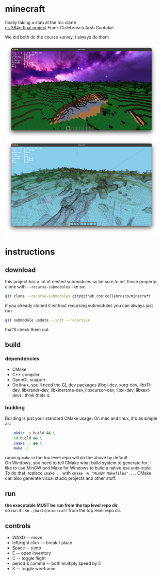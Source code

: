 # minecraft
finally taking a stab at the mc clone   
[cs 384g final project](https://www.cs.utexas.edu/~graphics/s25/cs354h/final/overview/)
Frank Collebrusco
Arsh Guntakal

We did both do the course survey. I always do them

![sc](ARTIFACTS/sc.png)
![scwf](ARTIFACTS/scwf.png)

# instructions 
## download
this project has a lot of nested submodules so be sure to init those properly.  
clone with `--recurse-submodules` like so:    
```bash
git clone --recurse-submodules git@github.com:collebrusco/minecraft
```
if you already cloned it without recursing submodules you can always just run
```bash
git submodule update --init --recursive
```
that'll check them out.
   
## build
### dependencies
- CMake
- C++ compiler
- OpenGL support
- On linux, you'll need the GL dev packages (libgl-dev, xorg-dev, libx11-dev, libxrandr-dev, libxinerama-dev, libxcursor-dev, libxi-dev, libxext-dev) i think thats it. 

### building
Building is just your standard CMake usage. On mac and linux, it's as simple as:
```bash
	mkdir -p build && \
	cd build && \
	cmake .. && \
	make -j
```
running `make` in the top level repo will do the above by default.    
On Windows, you need to tell CMake what build system to generate for. I like to use MinGW and Make for Windows to build a native exe unix-style. To do that, replace `cmake ..` with `cmake -G "MinGW Makefiles" ..`. CMake can also generate visual studio projects and other stuff.

## run
**the executable MUST be run from the top level repo dir**    
so run it like `./build/minecraft` from the top level repo dir.    

## controls
- WASD -- move
- left/right click -- break / place
- Space -- jump
- E -- open inventory
- C -- toggle flight
- period & comma -- both multiply speed by 5
- K -- toggle wireframe


